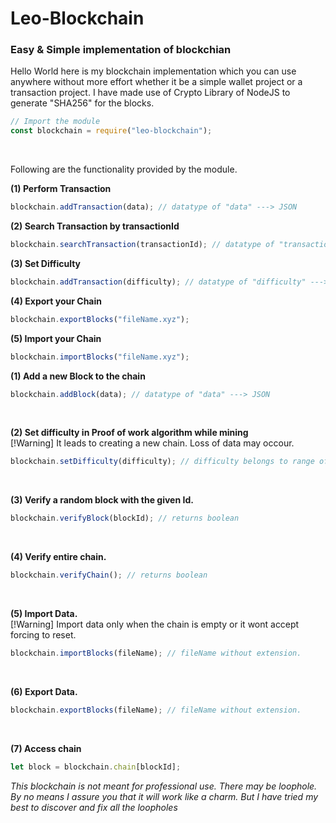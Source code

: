 # Leo-Blockchain

### Easy & Simple implementation of blockchian

Hello World here is my blockchain implementation which you can use anywhere without more effort whether it be a simple wallet project or a transaction project. I have made use of Crypto Library of NodeJS to generate "SHA256" for the blocks.

```jsx
// Import the module
const blockchain = require("leo-blockchain");
```

<br/>

Following are the functionality provided by the module.

<b>(1) Perform Transaction</b>

```jsx
blockchain.addTransaction(data); // datatype of "data" ---> JSON
```

<b>(2) Search Transaction by transactionId</b>

```jsx
blockchain.searchTransaction(transactionId); // datatype of "transactionId" ---> Number
```

<b>(3) Set Difficulty</b>

```jsx
blockchain.addTransaction(difficulty); // datatype of "difficulty" ---> Number
```

<b>(4) Export your Chain</b>

```jsx
blockchain.exportBlocks("fileName.xyz");
```

<b>(5) Import your Chain</b>

```jsx
blockchain.importBlocks("fileName.xyz");
```

<b>(1) Add a new Block to the chain</b>

```jsx
blockchain.addBlock(data); // datatype of "data" ---> JSON
```

<br/>

<b>(2) Set difficulty in Proof of work algorithm while mining</b>
<br/>[!Warning] It leads to creating a new chain. Loss of data may occour.

```jsx
blockchain.setDifficulty(difficulty); // difficulty belongs to range of 1 to 10
```

<br/>

<b>(3) Verify a random block with the given Id.</b>

```jsx
blockchain.verifyBlock(blockId); // returns boolean
```

<br/>

<b>(4) Verify entire chain.</b>

```jsx
blockchain.verifyChain(); // returns boolean
```

<br/>

<b>(5) Import Data.</b>
<br/>[!Warning] Import data only when the chain is empty or it wont accept forcing to reset.

```jsx
blockchain.importBlocks(fileName); // fileName without extension.
```

<br/>

<b>(6) Export Data.</b>

```jsx
blockchain.exportBlocks(fileName); // fileName without extension.
```

<br/>

<b>(7) Access chain</b>

```jsx
let block = blockchain.chain[blockId];
```

<i>This blockchain is not meant for professional use. There may be loophole. By no means I assure you that it will work like a charm. But I have tried my best to discover and fix all the loopholes</i>
